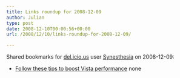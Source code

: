 ```yaml
---
title: Links roundup for 2008-12-09
author: Julian
type: post
date: 2008-12-10T00:00:56+00:00
url: /2008/12/10/links-roundup-for-2008-12-09/

---
```

Shared bookmarks for [del.icio.us][1] user [Synesthesia][2] on 2008-12-09:

  * [Follow these tips to boost Vista performance][3] 
    none</li> </ul>

 [1]: http://del.icio.us/
 [2]: http://del.icio.us/synesthesia
 [3]: http://articles.techrepublic.com.com/2415-10877_11-91600.html